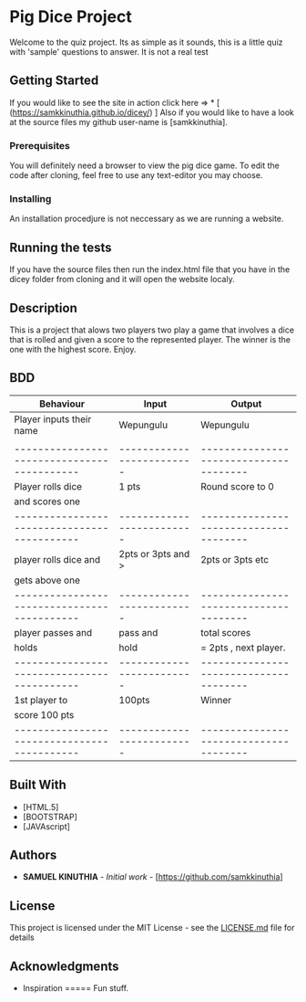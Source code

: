 # Pig Dice Project

Welcome to the quiz project. Its as simple as it sounds, this is a little quiz with 'sample' questions to answer. It is not a real test 

## Getting Started

If you would like to see the site in action click here => * [ (https://samkkinuthia.github.io/dicey/) ] 
Also if you would like to have a look at the source files my github user-name is [samkkinuthia].

### Prerequisites

You will definitely need a browser to view the pig dice game. 
To edit the code after cloning, feel free to use any text-editor you may choose.

### Installing

An installation procedjure is not neccessary as we are running a website.

## Running the tests

If you have the source files then run the index.html file that you have in the dicey folder from cloning  and it will open the website localy. 

## Description 

This is a project that alows two players two play a game that involves a dice that is rolled and given a score to the represented player. The winner is the one with the highest score. Enjoy.

## BDD 



|   Behaviour                               |  Input                  |            Output                    |
|-------------------------------------------|-------------------------|--------------------------------------|
|  Player inputs their name                 |   Wepungulu             |      Wepungulu                       |
|                                           |                         |                                      |
|-------------------------------------------|-------------------------|--------------------------------------|
|  Player rolls dice                        |    1 pts                |     Round score to 0                 |
|   and scores one                          |                         |                                      |
|-------------------------------------------|-------------------------|--------------------------------------|
|   player rolls dice and                   |    2pts or 3pts and >   |  2pts or 3pts etc                    |
|    gets above one                         |                         |                                      |
|-------------------------------------------|-------------------------|--------------------------------------|
|   player passes and                       |   pass and              |    total scores                      |
|    holds                                  |   hold                  |    = 2pts , next player.             |
|-------------------------------------------|-------------------------|--------------------------------------|
|  1st player to                            |  100pts                 |       Winner                         |
|  score 100 pts                            |                         |                                      |
|-------------------------------------------|-------------------------|--------------------------------------|


## Built With

* [HTML.5]
* [BOOTSTRAP]
* [JAVAscript]



## Authors

* **SAMUEL KINUTHIA** - *Initial work* - [https://github.com/samkkinuthia]


## License

This project is licensed under the MIT License - see the [LICENSE.md](LICENCE.md) file for details

## Acknowledgments

* Inspiration ===== Fun stuff. 

